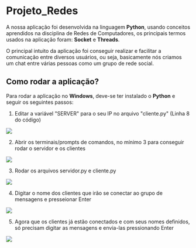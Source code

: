 # Projeto_Redes

<p>A nossa aplicação foi desenvolvida na linguagem <b>Python</b>, usando conceitos aprendidos na disciplina de Redes de Computadores, os principais termos usados na aplicação foram: <b>Socket</b> e <b>Threads</b>.</p>

<p>O principal intuito da aplicação foi conseguir realizar e facilitar a comunicação entre diversos usuários, ou seja, basicamente nós criamos um chat entre várias pessoas como um grupo de rede social.</p>

## Como rodar a aplicação?

<p>Para rodar a aplicação no <b>Windows</b>, deve-se ter instalado o <b>Python</b> e seguir os seguintes passos:</p>

1. Editar a variável "SERVER" para o seu IP no arquivo "cliente.py" (Linha 8 do código)
<img src="https://cdn.discordapp.com/attachments/886361612125085716/998281570412675092/unknown.png">

2. Abrir os terminais/prompts de comandos, no mínimo 3 para conseguir rodar o servidor e os clientes
<img src="https://cdn.discordapp.com/attachments/886361612125085716/998258724034592878/unknown.png">

3. Rodar os arquivos servidor.py e cliente.py
<img src="https://cdn.discordapp.com/attachments/886361612125085716/998260401659719680/unknown.png">

4. Digitar o nome dos clientes que irão se conectar ao grupo de mensagens e presseionar Enter
<img src="https://cdn.discordapp.com/attachments/886361612125085716/998263058260578334/unknown.png">

5. Agora que os clientes já estão conectados e com seus nomes definidos, só precisam digitar as mensagens e envia-las pressionando Enter
<img src="https://cdn.discordapp.com/attachments/886361612125085716/998263942340169848/unknown.png">
